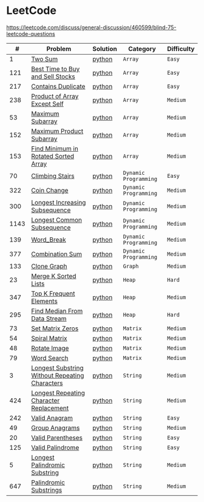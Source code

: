 # LeetCode

https://leetcode.com/discuss/general-discussion/460599/blind-75-leetcode-questions

|#| Problem | Solution | Category | Difficulty |
|-| ------- | -------- | -------- | ---------- |
|1| [Two Sum](https://leetcode.com/problems/two-sum/) |[python](./python/1_two_sum.py) | `Array` | `Easy` |
|121| [Best Time to Buy and Sell Stocks](https://leetcode.com/problems/best-time-to-buy-and-sell-stock/) | [python](./python/121_best_time_to_buy_and_sell_stocks.py) | `Array` | `Easy` |
|217| [Contains Duplicate](https://leetcode.com/problems/contains-duplicate/) | [python](./python/217_contains_duplicate.py) | `Array` | `Easy`|
|238| [Product of Array Except Self](https://leetcode.com/problems/product-of-array-except-self/) | [python](./python/238_product_of_array_except_self.py) | `Array` | `Medium` |
|53| [Maximum Subarray](https://leetcode.com/problems/maximum-subarray/) | [python](./python/53_maximum_subarray.py) | `Array` | `Medium` |
|152| [Maximum Product Subarray](https://leetcode.com/problems/maximum-product-subarray/) | [python](./python/152_maximum_product_subarray.py) | `Array` | `Medium` |
|153| [Find Minimum in Rotated Sorted Array](https://leetcode.com/problems/find-minimum-in-rotated-sorted-array/) | [python](./python/153_find_minimum_in_rotated_sorted_array.py) | `Array` | `Medium` |
|70| [Climbing Stairs](https://leetcode.com/problems/climbing-stairs/description/) | [python](./python/70_climbing_stairs.py) | `Dynamic Programming` | `Easy` |
|322| [Coin Change](https://leetcode.com/problems/coin-change/) | [python](./python/322_coin_change.py) | `Dynamic Programming` | `Medium` |
|300| [Longest Increasing Subsequence](https://leetcode.com/problems/longest-increasing-subsequence/) | [python](./python/300_longest_increasing_subsequence.py) | `Dynamic Programming` | `Medium` |
|1143| [Longest Common Subsequence](https://leetcode.com/problems/longest-common-subsequence/) | [python](./python/1143_longest_common_subsequence.py) | `Dynamic Programming` | `Medium` |
|139| [Word_Break](https://leetcode.com/problems/word-break/) | [python](./python/139_word_break.py) | `Dynamic Programming` | `Medium` |
|377| [Combination Sum](https://leetcode.com/problems/combination-sum-iv/) | [python](./python/377_combination_sum_iv.py) | `Dynamic Programming` | `Medium` |
|133| [Clone Graph](https://leetcode.com/problems/clone-graph/) | [python](./python/133_clone_graph.py) | `Graph` | `Medium` |
|23| [Merge K Sorted Lists](https://leetcode.com/problems/merge-k-sorted-lists/) | [python](./python/23_merge_k_sorted_lists.py) | `Heap` | `Hard` |
|347| [Top K Frequent Elements](https://leetcode.com/problems/top-k-frequent-elements/) | [python](./python/347_top_k_frequent_elements.py) | `Heap` | `Medium` |
|295| [Find Median From Data Stream](https://leetcode.com/problems/find-median-from-data-stream/) | [python](./python/295_find_median_from_data_stream.py) | `Heap` | `Hard` |
|73| [Set Matrix Zeros](https://leetcode.com/problems/set-matrix-zeroes/) | [python](./python/73_set_matrix_zeroes.py) | `Matrix` | `Medium` |
|54| [Spiral Matrix](https://leetcode.com/problems/spiral-matrix/) | [python](./python/54_spiral_matrix.py) | `Matrix` | `Medium` |
|48| [Rotate Image](https://leetcode.com/problems/rotate-image/) | [python](./python/48_rotate_image.py) | `Matrix` | `Medium` |
|79| [Word Search](https://leetcode.com/problems/word-search/) | [python](./python/79_word_search.py) | `Matrix` | `Medium` |
|3| [Longest Substring Without Repeating Characters](https://leetcode.com/problems/longest-substring-without-repeating-characters/) | [python](./python/3_longest_substring_without_repeating_characters.py) | `String` | `Medium` |
|424| [Longest Repeating Character Replacement](https://leetcode.com/problems/longest-repeating-character-replacement/) | [python](./python/424_longest_repeating_character_replacement.py) | `String` | `Medium` |
|242| [Valid Anagram](https://leetcode.com/problems/valid-anagram/) | [python](./python/242_valid_anagram.py) | `String` | `Easy` |
|49| [Group Anagrams](https://leetcode.com/problems/group-anagrams/) | [python](./python/49_group_anagrams.py) | `String` | `Medium` |
|20| [Valid Parentheses](https://leetcode.com/problems/valid-parentheses/) | [python](./python/20_valid_parentheses.py) | `String` | `Easy` |
|125| [Valid Palindrome](https://leetcode.com/problems/valid-palindrome/) | [python](./python/125_valid_palindrome.py) | `String` | `Easy` |
|5| [Longest Palindromic Substring](https://leetcode.com/problems/longest-palindromic-substring/) | [python](./python/5_longest_palindromic_substring.py) | `String` | `Medium` |
|647| [Palindromic Substrings](https://leetcode.com/problems/palindromic-substrings/) | [python](./python/647_palindromic_substrings.py) | `String` | `Medium` |
